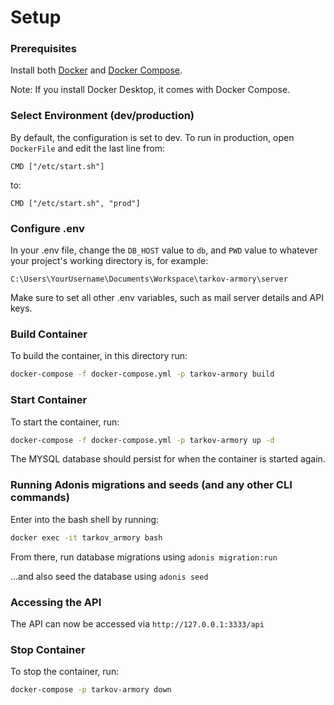 # Setup

### Prerequisites
Install both [Docker](https://www.docker.com/get-started) and [Docker Compose](https://docs.docker.com/compose/).

Note: If you install Docker Desktop, it comes with Docker Compose.

### Select Environment (dev/production)
By default, the configuration is set to dev. To run in production, open ```DockerFile``` and edit the last line from: 

```CMD ["/etc/start.sh"]``` 

to:

```CMD ["/etc/start.sh", "prod"]```

### Configure .env
In your .env file, change the ```DB_HOST``` value to ```db```, and ```PWD``` value to whatever your project's working directory is, for example: 

```C:\Users\YourUsername\Documents\Workspace\tarkov-armory\server```

Make sure to set all other .env variables, such as mail server details and API keys.

### Build Container

To build the container, in this directory run:

```bash
docker-compose -f docker-compose.yml -p tarkov-armory build
```

### Start Container

To start the container, run:

```bash
docker-compose -f docker-compose.yml -p tarkov-armory up -d
```

The MYSQL database should persist for when the container is started again.

### Running Adonis migrations and seeds (and any other CLI commands)
Enter into the bash shell by running:

```bash
docker exec -it tarkov_armory bash
```

From there, run database migrations using ```adonis migration:run```

...and also seed the database using ```adonis seed```

### Accessing the API
The API can now be accessed via ```http://127.0.0.1:3333/api```

### Stop Container

To stop the container, run:

```bash
docker-compose -p tarkov-armory down
```
